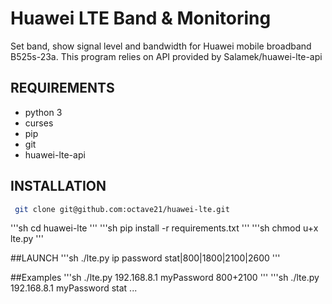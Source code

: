 # Huawei LTE Band & Monitoring

Set band, show signal level and bandwidth for Huawei mobile broadband B525s-23a. 
This program relies on API provided by Salamek/huawei-lte-api

## REQUIREMENTS
* python 3
* curses
* pip
* git
* huawei-lte-api

## INSTALLATION
```sh
 git clone git@github.com:octave21/huawei-lte.git
```
'''sh
cd huawei-lte
'''
'''sh
pip install -r requirements.txt
'''
'''sh
chmod u+x lte.py
'''

##LAUNCH
'''sh
./lte.py ip password stat|800|1800|2100|2600
'''

##Examples
'''sh
./lte.py 192.168.8.1 myPassword 800+2100
'''
'''sh
./lte.py 192.168.8.1 myPassword stat
...


